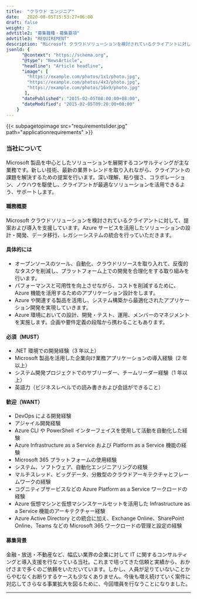 ```yaml
---
title:  "クラウド エンジニア"
date:   2020-08-05T15:53:27+06:00
draft: false
weight: 2
advtitle2: "募集職種・募集要項"
advtitle3: "REQUIREMENT"
description: "Microsoft クラウドソリューションを検討されているクライアントに対して、提案および導入を支援しています。Azure サービスを活用したソリューションの設計・開発、データ移行、レガシーシステムの統合を行っていただきます。"
jsonld: {
      "@context": "https://schema.org",
      "@type": "NewsArticle",
      "headline": "Article headline",
      "image": [
        "https://example.com/photos/1x1/photo.jpg",
        "https://example.com/photos/4x3/photo.jpg",
        "https://example.com/photos/16x9/photo.jpg"
       ],
      "datePublished": "2015-02-05T08:00:00+08:00",
      "dateModified": "2015-02-05T09:20:00+08:00"
    }
---
```

{{< subpagetopimage src="requirementslider.jpg" path="applicationrequirements" >}}
### 当社について

Microsoft 製品を中心としたソリューションを展開するコンサルティングが主な業務です。新しい技術、最新の業界トレンドを取り入れながら、クライアントの課題を解決するための提案を行います。深い理解、粘り強さ、コラボレーション、ノウハウを駆使し、クライアントが最適なソリューションを活用できるよう、サポートします。

#### 職務概要

Microsoft クラウドソリューションを検討されているクライアントに対して、提案および導入を支援しています。Azure サービスを活用したソリューションの設計・開発、データ移行、レガシーシステムの統合を行っていただきます。

#### 具体的には

- オープンソースのツール、自動化、クラウドリソースを取り入れて、反復的なタスクを削減し、プラットフォーム上での開発を合理化をする取り組みを行います。  
- パフォーマンスと可用性を向上させながら、コストを削減するために、Azure 機能を活用するためのアプリケーション設計をします。  
- Azure や関連する製品を活用し、システム構築から最適化されたアプリケーション開発を実現していきます。  
- Azure 環境においての設計、開発・テスト、運用、メンバーのマネジメントを実施します。企画や要件定義の段階から携わることもあります。

#### 必須（MUST）

- .NET 環境での開発経験（3 年以上）  
- Microsoft 製品を活用した企業向け業務アプリケーションの導入経験（2 年以上）  
- システム開発プロジェクトでのサブリーダー、チームリーダー経験（1 年以上）  
- 英語力（ビジネスレベルでの読み書きおよび会話ができること）

#### 歓迎（WANT）

- DevOps による開発経験  
- アジャイル開発経験  
- Azure CLI や PowerShell インターフェイスを使用して活動を自動化した経験  
- Azure Infrastructure as a Service および Platform as a Service 機能の経験  
- Microsoft 365 プラットフォームの使用経験  
- システム、ソフトウェア、自動化エンジニアリングの経験  
- マルチスレッド、ビッグデータ、分散型のクラウドアーキテクチャとフレームワークの経験  
- コグニティブサービスなどの Azure Platform as a Service ワークロードの経験  
- Azure 仮想マシンと仮想マシンスケールセットを活用した Infrastructure as a Service 機能のアーキテクチャー経験  
- Azure Active Directory との統合に加え、Exchange Online、SharePoint Online、Teams などの Microsoft 365 ワークロードの管理と設定の経験

#### 募集背景

金融・放送・不動産など、幅広い業界の企業に対して IT に関するコンサルティングと導入支援を行なっている当社。これまで培ってきた信頼と実績から、おかげさまで多くのご依頼をいただいています。しかし、人員が足りていないことからやむなくお断りするケースも少なくありません。今後も増え続けていく案件に対応してさらなる事業拡大を図るために、今回増員を行なうことになりました。

---
